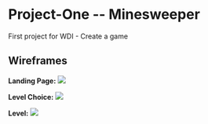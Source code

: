 # Project-One -- Minesweeper
First project for WDI - Create a game

## Wireframes

**Landing Page:**
![](https://git.generalassemb.ly/raw/JackieCasper/Project-One/master/img/wireframes/landing.jpg)

**Level Choice:**
![](https://git.generalassemb.ly/raw/JackieCasper/Project-One/master/img/wireframes/level-choice.jpg)

**Level:**
![](https://git.generalassemb.ly/raw/JackieCasper/Project-One/master/img/wireframes/level.jpg)
